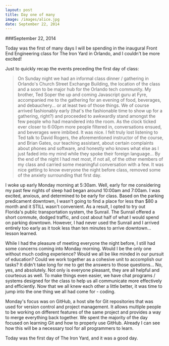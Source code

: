 ```yaml
---
layout: post
title: Day one of many
image: /images/alice.jpg
date: September 22, 2014
---
```


###September 22, 2014

Today was the first of many days I will be spending in the inaugural Front End Engineering class for The Iron Yard in Orlando, and I couldn't be more excited!

Just to quickly recap the events preceding the first day of class:

<blockquote>On Sunday night we had an informal class dinner / gathering in Orlando's Church Street Exchange Building, the location of the class and a soon to be major hub for the Orlando tech community. My brother, Ted Soper the up and coming Javascript guru at Fyre, accompanied me to the gathering for an evening of food, beverages, and debauchery... or at least two of those things. We of course arrived fashionably early (that's the fashionable time to show up for a gathering, right?) and proceeded to awkwardly stand amongst the few people who had meandered into the room. As the clock ticked ever closer to 6:00pm more people filtered in, conversations ensued, and beverages were imbibed. It was nice. I felt truly lost listening to Ted talk to David Rogers, the aforementioned instructor of the course, and Brian Gates, our teaching assistant, about certain complaints about phones and software, and honestly who knows what else as I just faded into my mind while they spoke their foreign language... By the end of the night I had met most, if not all, of the other members of my class and carried some meaningful conversation with a few. It was nice getting to know everyone the night before class, removed some of the anxiety surrounding that first day.</blockquote>

I woke up early Monday morning at 5:30am. Well, early for me considering my past few nights of sleep had began around 10:00am and 7:00am. I was excited, anxious, and determined to be early for class. Based on the parking predicament downtown, I wasn't going to find a place for less than $80 a month and it STILL wasn't convenient. As a result, I opted to try out Florida's public transportation system, the Sunrail. The Sunrail offered a short commute, dodged traffic, and cost about half of what I would spend on parking downtown. However, I had never used the Sunrail and I arrived entirely too early as it took less than ten minutes to arrive downtown... lesson learned.

While I had the pleasure of meeting everyone the night before, I still had some concerns coming into Monday morning. Would I be the only one without much coding experience? Would we all be like minded in our pursuit of education? Could we work together as a cohesive unit to accomplish our tasks? It didn't take long for me to get the answers to those questions... No, yes, and absolutely. Not only is everyone pleasant, they are all helpful and courteous as well. To make things even easier, we have chat programs / systems designed for the class to help us all communicate more effectively and efficiently. Now that we all knew each other a little better, it was time to jump into the one thing we all had come for - coding.

Monday's focus was on GitHub, a host site for Git repositories that was used for version control and project management. It allows multiple people to be working on different features of the same project and provides a way to merge everything back together. We spent the majority of the day focused on learning Git and how to properly use GitHub. Already I can see how this will be a necessary tool for all programmers to learn.

Today was the first day of The Iron Yard, and it was a good day.
